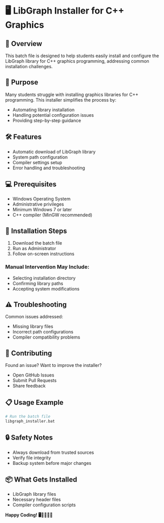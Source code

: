 # 🖥️ LibGraph Installer for C++ Graphics

## 📝 Overview

This batch file is designed to help students easily install and configure the LibGraph library for C++ graphics programming, addressing common installation challenges.

## 🎯 Purpose

Many students struggle with installing graphics libraries for C++ programming. This installer simplifies the process by:
- Automating library installation
- Handling potential configuration issues
- Providing step-by-step guidance

## 🛠️ Features

- Automatic download of LibGraph library
- System path configuration
- Compiler settings setup
- Error handling and troubleshooting

## 💻 Prerequisites

- Windows Operating System
- Administrative privileges
- Minimum Windows 7 or later
- C++ compiler (MinGW recommended)

## 🚀 Installation Steps

1. Download the batch file
2. Run as Administrator
3. Follow on-screen instructions

### Manual Intervention May Include:
- Selecting installation directory
- Confirming library paths
- Accepting system modifications

## ⚠️ Troubleshooting

Common issues addressed:
- Missing library files
- Incorrect path configurations
- Compiler compatibility problems

## 🤝 Contributing

Found an issue? Want to improve the installer?
- Open GitHub Issues
- Submit Pull Requests
- Share feedback

## 📋 Usage Example

```bash
# Run the batch file
libgraph_installer.bat
```

## 🔒 Safety Notes

- Always download from trusted sources
- Verify file integrity
- Backup system before major changes

## 📦 What Gets Installed

- LibGraph library files
- Necessary header files
- Compiler configuration scripts


**Happy Coding! 🖥️👩‍💻👨‍💻**

